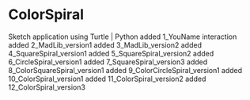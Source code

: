 # ColorSpiral

Sketch application using Turtle | Python
added 1_YouName interaction
added 2_MadLib_version1
added 3_MadLib_version2
added 4_SquareSpiral_version1
added 5_SquareSpiral_version2
added 6_CircleSpiral_version1
added 7_SquareSpiral_version3
added 8_ColorSquareSpiral_version1
added 9_ColorCircleSpiral_version1
added 10_ColorSpiral_version1
added 11_ColorSpiral_version2
added 12_ColorSpiral_version3
